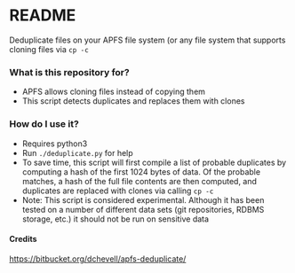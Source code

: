# README #

Deduplicate files on your APFS file system (or any file system that supports cloning files via `cp -c`

### What is this repository for? ###

* APFS allows cloning files instead of copying them
* This script detects duplicates and replaces them with clones

### How do I use it? ###

* Requires python3
* Run `./deduplicate.py` for help
* To save time, this script will first compile a list of probable duplicates by computing a hash of the first 1024 bytes of data. Of the probable matches, a hash of the full file contents are then computed, and duplicates are replaced with clones via calling `cp -c`
* Note: This script is considered experimental. Although it has been tested on a number of different data sets (git repositories, RDBMS storage, etc.) it should not be run on sensitive data

#### Credits
https://bitbucket.org/dchevell/apfs-deduplicate/